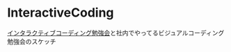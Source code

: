 InteractiveCoding
=================

[インタラクティブコーディング勉強会](https://www.facebook.com/groups/1478118689119745)と社内でやってるビジュアルコーディング勉強会のスケッチ

